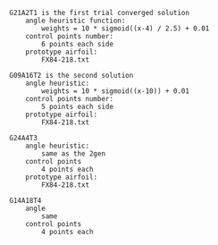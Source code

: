 	G21A2T1 is the first trial converged solution
		angle heuristic function:
			weights = 10 * sigmoid((x-4) / 2.5) + 0.01
		control points number:
			6 points each side
		prototype airfoil:
			FX84-218.txt

	G09A16T2 is the second solution
		angle heuristic:
			weights = 10 * sigmoid((x-10)) + 0.01
		control points number:
			5 points each side
		prototype airfoil:
			FX84-218.txt

	G24A4T3
		angle heuristic:
			same as the 2gen
		control points
			4 points each
		prototype airfoil:
			FX84-218.txt

	G14A18T4
		angle
			same
		control points
			4 points each
			
